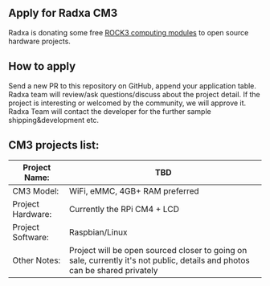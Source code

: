 ## Apply for Radxa CM3

Radxa is donating some free [ROCK3 computing modules](https://wiki.radxa.com/Rock3/CM3) to open source hardware projects.



## How to apply

Send a new PR to this repository on GitHub, append your application table. Radxa team will review/ask questions/discuss about the project detail. If the project is interesting or welcomed by the community, we will approve it. Radxa Team will contact the developer for the further sample shipping&development etc.



## CM3 projects list:

| Project Name:     | TBD     |
| ----------------- | ---- |
| CM3 Model:        | WiFi, eMMC, 4GB+ RAM preferred     |
| Project Hardware: | Currently the RPi CM4 + LCD    |
| Project Software: | Raspbian/Linux     |
| Other Notes:      | Project will be open sourced closer to going on sale, currently it's not public, details and photos can be shared privately     |


